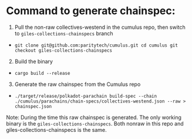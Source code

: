 # Command to generate chainspec:

1. Pull the non-raw collectives-westend in the cumulus repo, then switch to `giles-collections-chainspecs` branch
- `git clone git@github.com:paritytech/cumulus.git
   cd cumulus
   git checkout giles-collections-chainspecs`

2. Build the binary
- `cargo build --release`

3.  Generate the raw chainspec from the Cumulus repo
- `./target/release/polkadot-parachain build-spec --chain ./cumulus/parachains/chain-specs/collectives-westend.json --raw > chainspec.json`

Note: During the time this raw chainspec is generated. The only working binary is the `giles-collections-chainspecs`. Both nonraw in this repo and giles-collections-chainspecs is the same.